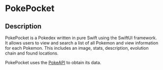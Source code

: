 # PokePocket
## Description
PokePocket is a Pokedex written in pure Swift using the SwiftUI framework. It allows users to view and search a list of all Pokemon and view information for each Pokemon. This includes an image, stats, description, evolution chain and found locations.

PokePocket uses the [PokeAPI](https://pokeapi.co) to obtain its data.
